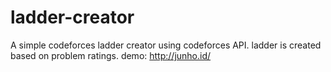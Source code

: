 # ladder-creator
A simple codeforces ladder creator using codeforces API. ladder is created based on problem ratings.
demo: http://junho.id/
